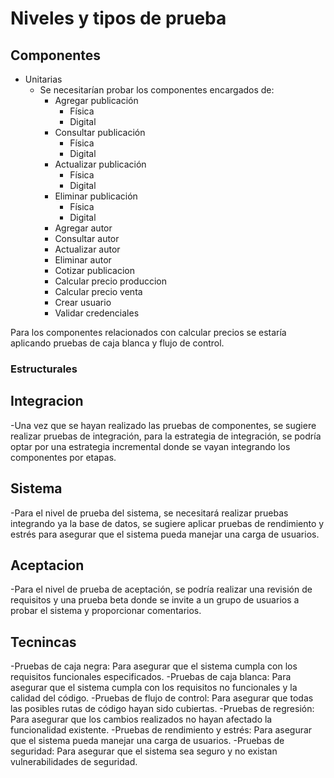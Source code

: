 
# Niveles y tipos de prueba

## Componentes

- Unitarias
    - Se necesitarían probar los componentes encargados de:
        - Agregar publicación 
            - Física
            - Digital
        - Consultar publicación
            - Física
            - Digital
        - Actualizar publicación
            - Física
            - Digital
        - Eliminar publicación
            - Física
            - Digital
        - Agregar autor 
        - Consultar autor
        - Actualizar autor
        - Eliminar autor
        - Cotizar publicacion
        - Calcular precio produccion
        - Calcular precio venta
        - Crear usuario
        - Validar credenciales

Para los componentes relacionados con calcular precios se estaría aplicando pruebas de caja blanca y flujo de control.

### Estructurales

## Integracion
-Una vez que se hayan realizado las pruebas de componentes, se sugiere realizar pruebas de integración, para la estrategia de integración, se podría optar por una estrategia incremental donde se vayan integrando los componentes por etapas.

## Sistema
-Para el nivel de prueba del sistema, se necesitará realizar pruebas integrando ya la base de datos, se sugiere aplicar pruebas de rendimiento y estrés para asegurar que el sistema pueda manejar una carga de usuarios.

## Aceptacion
-Para el nivel de prueba de aceptación, se podría realizar una revisión de requisitos y una prueba beta donde se invite a un grupo de usuarios a probar el sistema y proporcionar comentarios.

## Tecnincas 
-Pruebas de caja negra: Para asegurar que el sistema cumpla con los requisitos funcionales especificados.
-Pruebas de caja blanca: Para asegurar que el sistema cumpla con los requisitos no funcionales y la calidad del código.
-Pruebas de flujo de control: Para asegurar que todas las posibles rutas de código hayan sido cubiertas.
-Pruebas de regresión: Para asegurar que los cambios realizados no hayan afectado la funcionalidad existente.
-Pruebas de rendimiento y estrés: Para asegurar que el sistema pueda manejar una carga de usuarios.
-Pruebas de seguridad: Para asegurar que el sistema sea seguro y no existan vulnerabilidades de seguridad.
